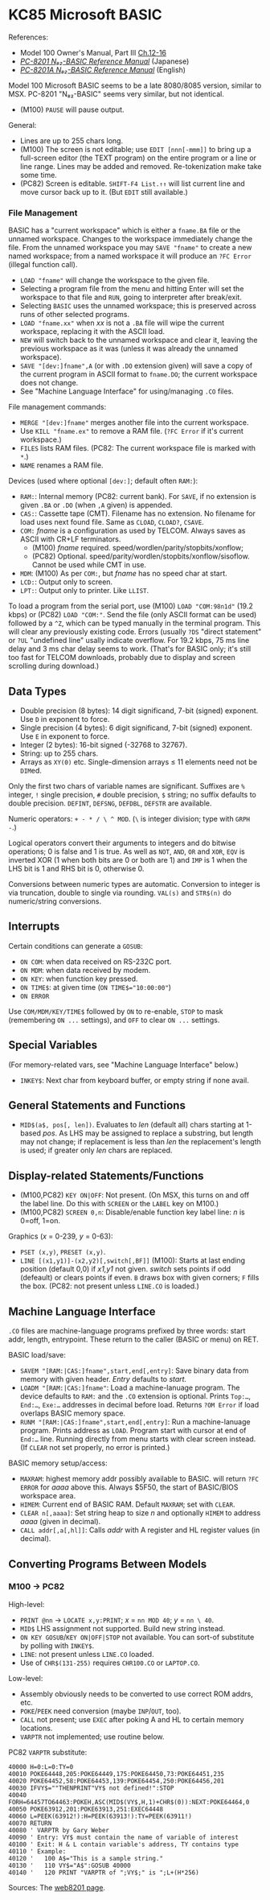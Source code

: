 KC85 Microsoft BASIC
====================

References:
- Model 100 Owner's Manual, Part III [Ch.12-16][m100 user bas]
- [_PC-8201 N₈₂-BASIC Reference Manual_][basref-j] (Japanese)
- [_PC-8201A N₈₂-BASIC Reference Manual_][basref-e] (English)

Model 100 Microsoft BASIC seems to be a late 8080/8085 version, similar to
MSX. PC-8201 "N₈₂-BASIC" seems very similar, but not identical.

- (M100) `PAUSE` will pause output.

General:
- Lines are up to 255 chars long.
- (M100) The screen is not editable; use `EDIT [nnn[-mmm]]` to bring up a
  full-screen editor (the TEXT program) on the entire program or a line or
  line range. Lines may be added and removed. Re-tokenization make take
  some time.
- (PC82) Screen is editable. `SHIFT-F4 List.↑↑` will list current line and
  move cursor back up to it. (But `EDIT` still available.)

### File Management

BASIC has a "current workspace" which is either a `fname.BA` file or the
unnamed workspace. Changes to the workspace immediately change the file.
From the unnamed workspace you may `SAVE "fname"` to create a new named
workspace; from a named workspace it will produce an `?FC Error` (illegal
function call).

- `LOAD "fname"` will change the workspace to the given file.
- Selecting a program file from the menu and hitting Enter will set the
  workspace to that file and `RUN`, going to interpreter after break/exit.
- Selecting `BASIC` uses the unnamed workspace; this is preserved across
  runs of other selected programs.
- `LOAD "fname.xx"` when _xx_ is not a `.BA` file will wipe the current
  workspace, replacing it with the ASCII load.
- `NEW` will switch back to the unnamed workspace and clear it, leaving the
  previous workspace as it was (unless it was already the unnamed workspace).
- `SAVE "[dev:]fname",A` (or with `.DO` extension given) will save a copy
  of the current program in ASCII format to `fname.DO`; the current
  workspace does not change.
- See "Machine Language Interface" for using/managing `.CO` files.

File management commands:
- `MERGE "[dev:]fname"` merges another file into the current workspace.
- Use `KILL "fname.ex"` to remove a RAM file. (`?FC Error` if it's current
  workspace.)
- `FILES` lists RAM files. (PC82: The current workspace file is marked with
  `*`.)
- `NAME` renames a RAM file.

Devices (used where optional `[dev:]`; default often `RAM:`):
- `RAM:`: Internal memory (PC82: current bank). For `SAVE`, if no extension
  is given `.BA` or `.DO` (when `,A` given) is appended.
- `CAS:`: Cassette tape (CMT). Filename has no extension. No filename for
  load uses next found file. Same as `CLOAD`, `CLOAD?`, `CSAVE`.
- `COM:` _fname_ is a configuration as used by TELCOM. Always saves as
  ASCII with CR+LF terminators.
  - (M100) _fname_ required. speed/wordlen/parity/stopbits/xonflow;
  - (PC82) Optional. speed/parity/wordlen/stopbits/xonflow/sisoflow. Cannot
    be used while CMT in use.
- `MDM`: (M100) As per `COM:`, but _fname_ has no speed char at start.
- `LCD:`: Output only to screen.
- `LPT:`: Output only to printer. Like `LLIST`.

To load a program from the serial port, use (M100) `LOAD "COM:98n1d"` (19.2
kbps) or (PC82) `LOAD "COM:"`. Send the file (only ASCII format can be
used) followed by a `^Z`, which can be typed manually in the terminal
program. This will clear any previously existing code. Errors (usually
`?DS` "direct statement" or `?UL` "undefined line" usally indicate
overflow. For 19.2 kbps, 75 ms line delay and 3 ms char delay seems to
work. (That's for BASIC only; it's still too fast for TELCOM downloads,
probably due to display and screen scrolling during download.)


Data Types
----------

- Double precision (8 bytes): 14 digit significand, 7-bit (signed)
  exponent. Use `D` in exponent to force.
- Single precision (4 bytes): 6 digit significand, 7-bit (signed) exponent.
  Use `E` in exponent to force.
- Integer (2 bytes): 16-bit signed (-32768 to 32767).
- String: up to 255 chars.
- Arrays as `XY(0)` etc. Single-dimension arrays ≤ 11 elements need not be
  `DIM`ed.

Only the first two chars of variable names are significant. Suffixes are
`%` integer, `!` single precision, `#` double precision, `$` string; no
suffix defaults to double precision. `DEFINT`, `DEFSNG`, `DEFDBL`, `DEFSTR`
are available.

Numeric operators: `+ - * / \ ^ MOD`. (`\` is integer division; type with
`GRPH -`.)

Logical operators convert their arguments to integers and do bitwise
operations; 0 is false and 1 is true. As well as `NOT`, `AND`, `OR` and
`XOR`, `EQV` is inverted XOR (1 when both bits are 0 or both are 1) and
`IMP` is 1 when the LHS bit is 1 and RHS bit is 0, otherwise 0.

Conversions between numeric types are automatic. Conversion to integer is
via truncation, double to single via rounding. `VAL(s)` and `STR$(n)` do
numeric/string conversions.


Interrupts
----------

Certain conditions can generate a `GOSUB`:

- `ON COM`: when data received on RS-232C port.
- `ON MDM`: when data received by modem.
- `ON KEY`: when function key pressed.
- `ON TIME$`: at given time (`ON TIME$="10:00:00"`)
- `ON ERROR`

Use `COM/MDM/KEY/TIME$` followed by `ON` to re-enable, `STOP` to mask
(remembering `ON ...` settings), and `OFF` to clear `ON ...` settings.


Special Variables
-----------------

(For memory-related vars, see "Machine Language Interface" below.)

- `INKEY$`: Next char from keyboard buffer, or empty string if none avail.


General Statements and Functions
--------------------------------

- `MID$(a$, pos[, len])`. Evaluates to _len_ (default all) chars starting
  at 1-based _pos_. As LHS may be assigned to replace a substring, but
  length may not change; if replacement is less than _len_ the
  replacement's length is used; if greater only _len_ chars are replaced.


Display-related Statements/Functions
------------------------------------

- (M100,PC82) `KEY ON|OFF`: Not present. (On MSX, this turns on and off the
  label line. Do this with `SCREEN` or the `LABEL` key on M100.)
- (M100,PC82) `SCREEN 0,n`: Disable/enable function key label line: _n_ is
  0=off, 1=on.

Graphics (_x_ = 0-239, _y_ = 0-63):
- `PSET (x,y)`, `PRESET (x,y)`.
- `LINE [(x1,y1)]-(x2,y2)[,switch[,BF]]` (M100): Starts at last ending
  position (default 0,0) if _x1,y1_ not given. _switch_ sets points if odd
  (defeault) or clears points if even. `B` draws box with given corners;
  `F` fills the box. (PC82: not present unless `LINE.CO` is loaded.)


Machine Language Interface
--------------------------

`.CO` files are machine-language programs prefixed by three words: start
addr, length, entrypoint. These return to the caller (BASIC or menu) on RET.

BASIC load/save:
- `SAVEM "[RAM:|CAS:]fname",start,end[,entry]`: Save binary data from
  memory with given header. _Entry_ defaults to _start._
- `LOADM "[RAM:|CAS:]fname"`: Load a machine-lanuage program. The device
  defaults to `RAM:` and the `.CO` extension is optional. Prints `Top:…`,
  `End:…`, `Exe:…` addresses in decimal before load. Returns `?OM Error` if
  load overlaps BASIC memory space.
- `RUNM "[RAM:|CAS:]fname",start,end[,entry]`: Run a machine-lanuage
  program. Prints address as `LOAD`. Program start with cursor at end of
  `End:…` line. Running directly from menu starts with clear screen
  instead. (If `CLEAR` not set properly, no error is printed.)

BASIC memory setup/access:
- `MAXRAM`: highest memory addr possibly available to BASIC. will return
  `?FC ERROR` for _aaaa_ above this. Always $5F50, the start of BASIC/BIOS
  workspace area.
- `HIMEM`: Current end of BASIC RAM. Default `MAXRAM`; set with `CLEAR`.
- `CLEAR n[,aaaa]`: Set string heap to size _n_ and optionally `HIMEM` to
  address _aaaa_ (given in decimal).
- `CALL addr[,a[,hl]]`: Calls _addr_ with A register and HL register values
  (in decimal).


Converting Programs Between Models
----------------------------------

### M100 → PC82

High-level:
- `PRINT @nn` → `LOCATE x,y:PRINT`; _x_ = `nn MOD 40`; _y_ = `nn \ 40`.
- `MID$` LHS assignment not supported. Build new string instead.
- `ON KEY GOSUB`/`KEY ON|OFF|STOP` not available. You can sort-of
  substitute by polling with `INKEY$`.
- `LINE`: not present unless `LINE.CO` loaded.
- Use of `CHR$(131-255)` requires `CHR100.CO` or `LAPTOP.CO`.

Low-level:
- Assembly obviously needs to be converted to use correct ROM addrs, etc.
- `POKE`/`PEEK` need conversion (maybe `INP`/`OUT`, too).
- `CALL` not present; use `EXEC` after poking A and HL to certain memory
  locations.
- `VARPTR` not implemented; use routine below.

PC82 `VARPTR` substitute:

    40000 H=0:L=0:TY=0
    40010 POKE64448,205:POKE64449,175:POKE64450,73:POKE64451,235
    40020 POKE64452,58:POKE64453,139:POKE64454,250:POKE64456,201
    40030 IFVY$=""THENPRINT"VY$ not defined!":STOP
    40040 FORH=64457TO64463:POKEH,ASC(MID$(VY$,H,1)+CHR$(0)):NEXT:POKE64464,0
    40050 POKE63912,201:POKE63913,251:EXEC64448
    40060 L=PEEK(63912!):H=PEEK(63913!):TY=PEEK(63911!)
    40070 RETURN
    40080 ' VARPTR by Gary Weber
    40090 ' Entry: VY$ must contain the name of variable of interest
    40100 ' Exit: H & L contain variable's address, TY contains type
    40110 ' Example:
    40120 '   100 A$="This is a sample string."
    40130 '   110 VY$="A$":GOSUB 40000
    40140 '   120 PRINT "VARPTR of ";VY$;" is ";L+(H*256)

Sources: The [web8201 page][w8 basconv].



<!-------------------------------------------------------------------->
[basref-j]: https://archive.org/stream/n-82-basic-manual#page/n7/mode/1up
[basref-e]: https://archive.org/stream/nec-pc8201-n82-basic-reference#page/n3/mode/1up
[m100 user bas]: https://archive.org/stream/trs-80-m-100-user-guide#page/99/mode/1up
[w8 basconv]: https://www.web8201.net/default.asp?content=m100nec.asp
